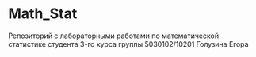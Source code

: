 # Math_Stat
Репозиторий с лабораторными работами по математической статистике студента 3-го курса группы 5030102/10201 Голузина Егора
